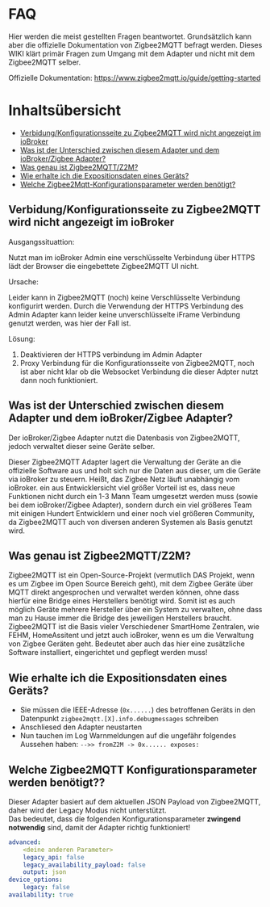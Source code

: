 # FAQ

Hier werden die meist gestellten Fragen beantwortet. Grundsätzlich kann aber die offizielle Dokumentation von Zigbee2MQTT befragt werden. 
Dieses WIKI klärt primär Fragen zum Umgang mit dem Adapter und nicht mit dem Zigbee2MQTT selber.

Offizielle Dokumentation: https://www.zigbee2mqtt.io/guide/getting-started

# Inhaltsübersicht
  - [Verbidung/Konfigurationsseite zu Zigbee2MQTT wird nicht angezeigt im ioBroker <a name="1"></a>](#1)
  - [Was ist der Unterschied zwischen diesem Adapter und dem ioBroker/Zigbee Adapter? <a name="2"></a>](#2)
  - [Was genau ist Zigbee2MQTT/Z2M? <a name="3"></a>](#3)
  - [Wie erhalte ich die Expositionsdaten eines Geräts? <a name="4"></a>](#4)
  - [Welche Zigbee2Mqtt-Konfigurationsparameter werden benötigt?](#5)


## Verbidung/Konfigurationsseite zu Zigbee2MQTT wird nicht angezeigt im ioBroker <a name="1"></a>
Ausgangssituattion:

Nutzt man im ioBroker Admin eine verschlüsselte Verbindung über HTTPS lädt der Browser die eingebettete Zigbee2MQTT UI nicht.

Ursache:

Leider kann in Zigbee2MQTT (noch) keine Verschlüsselte Verbindung konfigurirt werden. Durch die Verwendung der HTTPS Verbindung des Admin Adapter kann leider keine unverschlüsselte iFrame Verbindung genutzt werden, was hier der Fall ist.

Lösung:
1. Deaktivieren der HTTPS verbindung im Admin Adapter
2. Proxy Verbindung für die Konfigurationsseite von Zigbee2MQTT, noch ist aber nicht klar ob die Websocket Verbindung die dieser Adpter nutzt dann noch funktioniert.

## Was ist der Unterschied zwischen diesem Adapter und dem ioBroker/Zigbee Adapter? <a name="2"></a>
Der ioBroker/Zigbee Adapter nutzt die Datenbasis von Zigbee2MQTT, jedoch verwaltet dieser seine Geräte selber.

Dieser Zigbee2MQTT Adapter lagert die Verwaltung der Geräte an die offizielle Software aus und holt sich nur die Daten aus dieser, um die Geräte via ioBroker zu steuern. 
Heißt, das Zigbee Netz läuft unabhängig vom ioBroker. ein aus Entwicklersicht viel größer Vorteil ist es, dass neue Funktionen nicht durch ein 1-3 Mann Team umgesetzt werden muss (sowie bei dem ioBroker/Zigbee Adapter), sondern durch ein viel größeres Team mit einigen Hundert Entwicklern und einer noch viel größeren Community, da Zigbee2MQTT auch von diversen anderen Systemen als Basis genutzt wird. 

## Was genau ist Zigbee2MQTT/Z2M? <a name="3"></a>
Zigbee2MQTT ist ein Open-Source-Projekt (vermutlich DAS Projekt, wenn es um Zigbee im Open Source Bereich geht), mit dem Zigbee Geräte über MQTT direkt angesprochen und verwaltet werden können, ohne dass hierfür eine Bridge eines Herstellers benötigt wird. Somit ist es auch möglich Geräte mehrere Hersteller über ein System zu verwalten, ohne dass man zu Hause immer die Bridge des jeweiligen Herstellers braucht. 
Zigbee2MQTT ist die Basis vieler Verschiedener SmartHome Zentralen, wie FEHM, HomeAssitent und jetzt auch ioBroker, wenn es um die Verwaltung von Zigbee Geräten geht.
Bedeutet aber auch das hier eine zusätzliche Software installiert, eingerichtet und gepflegt werden muss!

## Wie erhalte ich die Expositionsdaten eines Geräts? <a name="4"></a>

- Sie müssen die IEEE-Adresse (`0x......`) des betroffenen Geräts in den Datenpunkt `zigbee2mqtt.[X].info.debugmessages` schreiben
- Anschliesed den Adapter neustarten
- Nun tauchen im Log Warnmeldungen auf die ungefähr folgendes Aussehen haben: `-->> fromZ2M -> 0x...... exposes:`

## Welche Zigbee2MQTT Konfigurationsparameter werden benötigt?? <a name="5"></a>

Dieser Adapter basiert auf dem aktuellen JSON Payload von Zigbee2MQTT, daher wird der Legacy Modus nicht unterstützt.  
Das bedeutet, dass die folgenden Konfigurationsparameter **zwingend notwendig** sind, damit der Adapter richtig funktioniert!

```yaml
advanced:
    <deine anderen Parameter>
    legacy_api: false
    legacy_availability_payload: false
    output: json
device_options:
    legacy: false
availability: true
```
